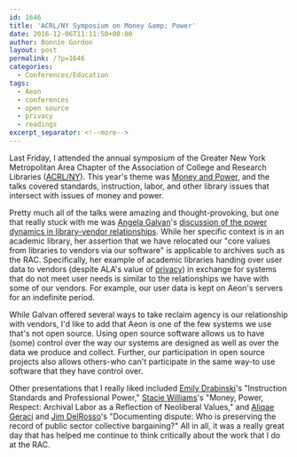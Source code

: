 ```yaml
---
id: 1646
title: 'ACRL/NY Symposium on Money &amp; Power'
date: 2016-12-06T11:11:50+00:00
author: Bonnie Gordon
layout: post
permalink: /?p=1646
categories:
  - Conferences/Education
tags:
  - Aeon
  - conferences
  - open source
  - privacy
  - readings
excerpt_separator: <!--more-->
---
```

Last Friday, I attended the annual symposium of the Greater New York Metropolitan Area Chapter of the Association of College and Research Libraries ([ACRL/NY](http://acrlny.org/)). This year's theme was [Money and Power](https://acrlnysymp2016.wordpress.com), and the talks covered standards, instruction, labor, and other library issues that intersect with issues of money and power.<!--more-->

Pretty much all of the talks were amazing and thought-provoking, but one that really stuck with me was [Angela Galvan](https://twitter.com/dropvase)'s [discussion of the power dynamics in library-vendor relationships](https://asgalvan.com/2016/12/05/architecture-of-authority/). While her specific context is in an academic library, her assertion that we have relocated our "core values from libraries to vendors via our software" is applicable to archives such as the RAC. Specifically, her example of academic libraries handing over user data to vendors (despite ALA's value of [privacy](http://www.ala.org/advocacy/intfreedom/statementspols/corevalues#privacy)) in exchange for systems that do not meet user needs is similar to the relationships we have with some of our vendors. For example, our user data is kept on Aeon's servers for an indefinite period.

While Galvan offered several ways to take reclaim agency is our relationship with vendors, I'd like to add that Aeon is one of the few systems we use that's not open source. Using open source software allows us to have (some) control over the way our systems are designed as well as over the data we produce and collect. Further, our participation in open source projects also allows others-who can't participate in the same way-to use software that they have control over.

Other presentations that I really liked included [Emily Drabinski](https://twitter.com/edrabinski)'s "Instruction Standards and Professional Power," [Stacie Williams](https://twitter.com/Wribrarian)'s "Money, Power, Respect: Archival Labor as a Reflection of Neoliberal Values," and [Aliqae Geraci](https://twitter.com/aliqaesong) and [Jim DelRosso](https://twitter.com/niwandajones)'s "Documenting dispute: Who is preserving the record of public sector collective bargaining?" All in all, it was a really great day that has helped me continue to think critically about the work that I do at the RAC.
